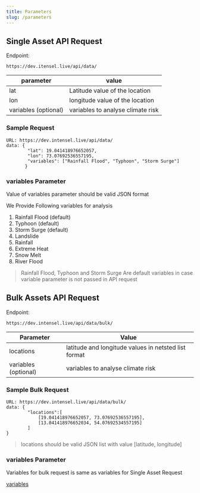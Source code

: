 ```yaml
---
title: Parameters
slug: /parameters
---
```


## Single Asset API Request
Endpoint:
```
https://dev.itensel.live/api/data/
```

| parameter        | value                             |
| ---------------- | --------------------------------- |
| lat              | Latitude value of the location    |
| lon              | longitude value of the location   |
| variables (optional) | variables to analyse climate risk |


### Sample Request
```
URL: https://dev.intensel.live/api/data/
data: {
		"lat": 19.041418976652057,
        "lon": 73.07692536557195,
        "variables": ["Rainfall Flood", "Typhoon", "Storm Surge"]
       }
```



### variables Parameter

Value of variables parameter should be valid JSON format

We Provide Following variables for analysis

1. Rainfall Flood (default)
2. Typhoon (default)
3. Storm Surge (default)
4. Landslide
5. Rainfall
6. Extreme Heat
7. Snow Melt
8. River Flood

> Rainfall Flood, Typhoon and Storm Surge Are default variables in case variable parameter is not passed in API request

## Bulk Assets API Request
Endpoint:
```
https://dev.intensel.live/api/data/bulk/
```

| Parameter            | Value                                                |
| -------------------- | ---------------------------------------------------- |
| locations            | latitude and longitude values in netsted list format |
| variables (optional) | variables to analyse climate risk                    |

### Sample Bulk Request

```
URL: https://dev.intensel.live/api/data/bulk/
data: {
		"locations":[
			[19.041418976652057, 73.07692536557195],
            [13.041418976652034, 54.07692534557195]
        ]
}
```
> locations should be valid JSON list with value [latitude, longitude]

### variables Parameter

Variables for bulk request is same as variables for Single Asset Request

[variables](/docs/parameters#variables-parameter)




